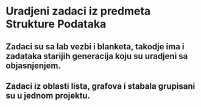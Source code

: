 # Uradjeni zadaci iz predmeta Strukture Podataka

## Zadaci su sa lab vezbi i blanketa, takodje ima i zadataka starijih generacija koju su uradjeni sa objasnjenjem.

## Zadaci iz oblasti lista, grafova i stabala grupisani su u jednom projektu.
